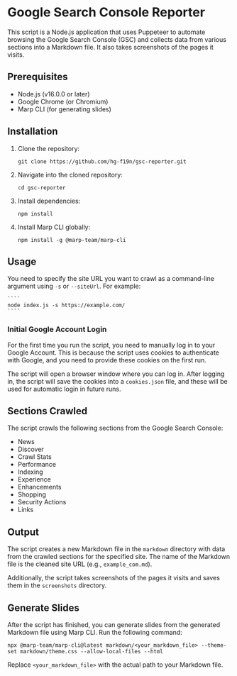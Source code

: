 # Google Search Console Reporter

This script is a Node.js application that uses Puppeteer to automate browsing the Google Search Console (GSC) and collects data from various sections into a Markdown file. It also takes screenshots of the pages it visits.

## Prerequisites

- Node.js (v16.0.0 or later)
- Google Chrome (or Chromium)
- Marp CLI (for generating slides)

## Installation

1. Clone the repository:

   ```
   git clone https://github.com/hg-f19n/gsc-reporter.git
   ```

2. Navigate into the cloned repository:

   ```
   cd gsc-reporter
   ```

3. Install dependencies:

   ```
   npm install
   ```

4. Install Marp CLI globally:

   ```
   npm install -g @marp-team/marp-cli
   ```

## Usage

You need to specify the site URL you want to crawl as a command-line argument using `-s` or `--siteUrl`. For example:

    ````
    node index.js -s https://example.com/
    ````

### Initial Google Account Login

For the first time you run the script, you need to manually log in to your Google Account. This is because the script uses cookies to authenticate with Google, and you need to provide these cookies on the first run.

The script will open a browser window where you can log in. After logging in, the script will save the cookies into a `cookies.json` file, and these will be used for automatic login in future runs.

## Sections Crawled

The script crawls the following sections from the Google Search Console:

- News
- Discover
- Crawl Stats
- Performance
- Indexing
- Experience
- Enhancements
- Shopping
- Security Actions
- Links

## Output

The script creates a new Markdown file in the `markdown` directory with data from the crawled sections for the specified site. The name of the Markdown file is the cleaned site URL (e.g., `example_com.md`).

Additionally, the script takes screenshots of the pages it visits and saves them in the `screenshots` directory.

## Generate Slides

After the script has finished, you can generate slides from the generated Markdown file using Marp CLI. Run the following command:

```
npx @marp-team/marp-cli@latest markdown/<your_markdown_file> --theme-set markdown/theme.css --allow-local-files --html
```

Replace `<your_markdown_file>` with the actual path to your Markdown file.
